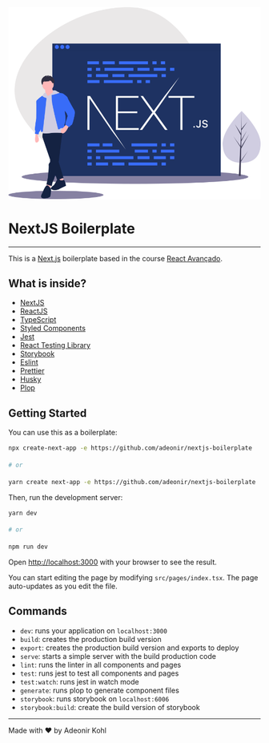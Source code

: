 <p align="center">
  <img src=".github/assets/hero-illustration.svg" atl="A developer walking and a screen with the text NextJS" />
</p>

# NextJS Boilerplate

---

This is a [Next.js](https://nextjs.org/) boilerplate based in the course [React Avançado](https://reactavancado.com.br).

## What is inside?

- [NextJS](https://nextjs.org/)
- [ReactJS](https://reactjs.org/)
- [TypeScript](https://www.typescriptlang.org/)
- [Styled Components](https://styled-components.com/)
- [Jest](https://jestjs.io/)
- [React Testing Library](https://testing-library.com/docs/react-testing-library/intro)
- [Storybook](https://storybook.js.org/)
- [Eslint](https://eslint.org/)
- [Prettier](https://prettier.io/)
- [Husky](https://github.com/typicode/husky)
- [Plop](https://plopjs.com/)

## Getting Started

You can use this as a boilerplate:

```bash
npx create-next-app -e https://github.com/adeonir/nextjs-boilerplate

# or

yarn create next-app -e https://github.com/adeonir/nextjs-boilerplate
```

Then, run the development server:

```bash
yarn dev

# or

npm run dev
```

Open [http://localhost:3000](http://localhost:3000) with your browser to see the result.

You can start editing the page by modifying `src/pages/index.tsx`. The page auto-updates as you edit the file.

## Commands

- `dev`: runs your application on `localhost:3000`
- `build`: creates the production build version
- `export`: creates the production build version and exports to deploy
- `serve`: starts a simple server with the build production code
- `lint`: runs the linter in all components and pages
- `test`: runs jest to test all components and pages
- `test:watch`: runs jest in watch mode
- `generate`: runs plop to generate component files
- `storybook`: runs storybook on `localhost:6006`
- `storybook:build`: create the build version of storybook

---

Made with ♥️ by Adeonir Kohl
